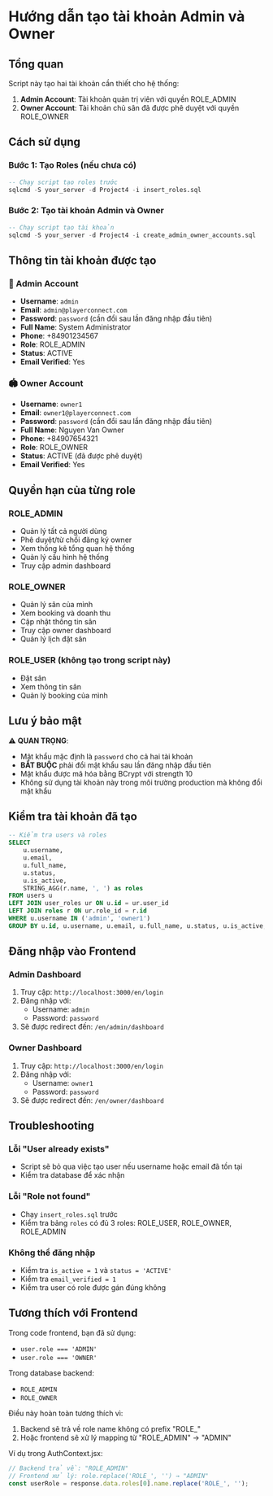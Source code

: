 # Hướng dẫn tạo tài khoản Admin và Owner

## Tổng quan
Script này tạo hai tài khoản cần thiết cho hệ thống:
1. **Admin Account**: Tài khoản quản trị viên với quyền ROLE_ADMIN
2. **Owner Account**: Tài khoản chủ sân đã được phê duyệt với quyền ROLE_OWNER

## Cách sử dụng

### Bước 1: Tạo Roles (nếu chưa có)
```sql
-- Chạy script tạo roles trước
sqlcmd -S your_server -d Project4 -i insert_roles.sql
```

### Bước 2: Tạo tài khoản Admin và Owner
```sql
-- Chạy script tạo tài khoản
sqlcmd -S your_server -d Project4 -i create_admin_owner_accounts.sql
```

## Thông tin tài khoản được tạo

### 🔑 Admin Account
- **Username**: `admin`
- **Email**: `admin@playerconnect.com`
- **Password**: `password` (cần đổi sau lần đăng nhập đầu tiên)
- **Full Name**: System Administrator
- **Phone**: +84901234567
- **Role**: ROLE_ADMIN
- **Status**: ACTIVE
- **Email Verified**: Yes

### 🏟️ Owner Account
- **Username**: `owner1`
- **Email**: `owner1@playerconnect.com`
- **Password**: `password` (cần đổi sau lần đăng nhập đầu tiên)
- **Full Name**: Nguyen Van Owner
- **Phone**: +84907654321
- **Role**: ROLE_OWNER
- **Status**: ACTIVE (đã được phê duyệt)
- **Email Verified**: Yes

## Quyền hạn của từng role

### ROLE_ADMIN
- Quản lý tất cả người dùng
- Phê duyệt/từ chối đăng ký owner
- Xem thống kê tổng quan hệ thống
- Quản lý cấu hình hệ thống
- Truy cập admin dashboard

### ROLE_OWNER
- Quản lý sân của mình
- Xem booking và doanh thu
- Cập nhật thông tin sân
- Truy cập owner dashboard
- Quản lý lịch đặt sân

### ROLE_USER (không tạo trong script này)
- Đặt sân
- Xem thông tin sân
- Quản lý booking của mình

## Lưu ý bảo mật

⚠️ **QUAN TRỌNG**: 
- Mật khẩu mặc định là `password` cho cả hai tài khoản
- **BẮT BUỘC** phải đổi mật khẩu sau lần đăng nhập đầu tiên
- Mật khẩu được mã hóa bằng BCrypt với strength 10
- Không sử dụng tài khoản này trong môi trường production mà không đổi mật khẩu

## Kiểm tra tài khoản đã tạo

```sql
-- Kiểm tra users và roles
SELECT 
    u.username,
    u.email,
    u.full_name,
    u.status,
    u.is_active,
    STRING_AGG(r.name, ', ') as roles
FROM users u
LEFT JOIN user_roles ur ON u.id = ur.user_id
LEFT JOIN roles r ON ur.role_id = r.id
WHERE u.username IN ('admin', 'owner1')
GROUP BY u.id, u.username, u.email, u.full_name, u.status, u.is_active;
```

## Đăng nhập vào Frontend

### Admin Dashboard
1. Truy cập: `http://localhost:3000/en/login`
2. Đăng nhập với:
   - Username: `admin`
   - Password: `password`
3. Sẽ được redirect đến: `/en/admin/dashboard`

### Owner Dashboard
1. Truy cập: `http://localhost:3000/en/login`
2. Đăng nhập với:
   - Username: `owner1`
   - Password: `password`
3. Sẽ được redirect đến: `/en/owner/dashboard`

## Troubleshooting

### Lỗi "User already exists"
- Script sẽ bỏ qua việc tạo user nếu username hoặc email đã tồn tại
- Kiểm tra database để xác nhận

### Lỗi "Role not found"
- Chạy `insert_roles.sql` trước
- Kiểm tra bảng `roles` có đủ 3 roles: ROLE_USER, ROLE_OWNER, ROLE_ADMIN

### Không thể đăng nhập
- Kiểm tra `is_active = 1` và `status = 'ACTIVE'`
- Kiểm tra `email_verified = 1`
- Kiểm tra user có role được gán đúng không

## Tương thích với Frontend

Trong code frontend, bạn đã sử dụng:
- `user.role === 'ADMIN'` 
- `user.role === 'OWNER'`

Trong database backend:
- `ROLE_ADMIN`
- `ROLE_OWNER`

Điều này hoàn toàn tương thích vì:
1. Backend sẽ trả về role name không có prefix "ROLE_"
2. Hoặc frontend sẽ xử lý mapping từ "ROLE_ADMIN" → "ADMIN"

Ví dụ trong AuthContext.jsx:
```javascript
// Backend trả về: "ROLE_ADMIN"
// Frontend xử lý: role.replace('ROLE_', '') → "ADMIN"
const userRole = response.data.roles[0].name.replace('ROLE_', '');
```